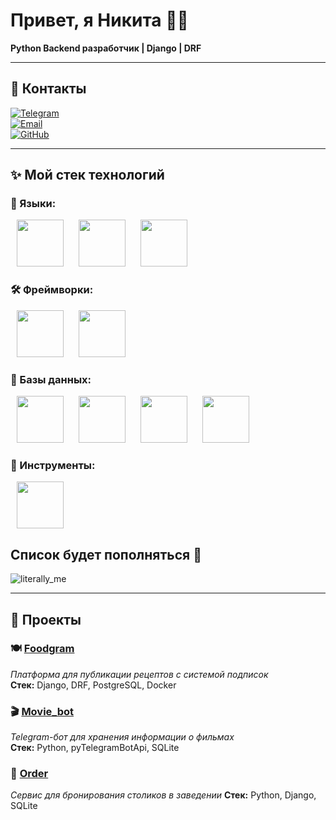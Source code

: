 # Привет, я Никита 👨‍💻  
**Python Backend разработчик | Django | DRF**

---

## 📲 Контакты

[![Telegram](https://img.shields.io/badge/-Telegram-0088CC?style=flat&logo=telegram)](https://t.me/ivensz)  
[![Email](https://img.shields.io/badge/-Email-D14836?style=flat&logo=gmail)](mailto:IvensGin@yandex.ru)  
[![GitHub](https://img.shields.io/badge/-GitHub-181717?style=flat&logo=github)](https://github.com/MrIvensZ)  

---

## ✨ Мой стек технологий

### 💬 Языки:
<p align="left">
  <img src="https://cdn.jsdelivr.net/gh/devicons/devicon/icons/python/python-original-wordmark.svg" width="75" height="75" style="margin: 0 10px"/>
  <img src="https://cdn.jsdelivr.net/gh/devicons/devicon/icons/html5/html5-original-wordmark.svg" width="75" height="75" style="margin: 0 10px"/>
  <img src="https://cdn.jsdelivr.net/gh/devicons/devicon/icons/css3/css3-original-wordmark.svg" width="75" height="75" style="margin: 0 10px"/>
</p>

### 🛠️ Фреймворки:
<p align="left">
  <img src="https://cdn.jsdelivr.net/gh/devicons/devicon/icons/django/django-plain-wordmark.svg" width="75" height="75" style="margin: 0 10px"/>
  <img src="https://cdn.jsdelivr.net/gh/devicons/devicon/icons/djangorest/djangorest-original.svg" width="75" height="75" style="margin: 0 10px"/>
</p>

### 📇 Базы данных:
<p align="left">
  <img src="https://cdn.jsdelivr.net/gh/devicons/devicon@latest/icons/azuresqldatabase/azuresqldatabase-original.svg" width="75" height="75" style="margin: 0 10px"/>
  <img src="https://cdn.jsdelivr.net/gh/devicons/devicon/icons/sqlite/sqlite-original-wordmark.svg" width="75" height="75" style="margin: 0 10px"/>
  <img src="https://cdn.jsdelivr.net/gh/devicons/devicon/icons/postgresql/postgresql-original-wordmark.svg" width="75" height="75" style="margin: 0 10px"/>
  <img src="https://cdn.jsdelivr.net/gh/devicons/devicon/icons/sqlalchemy/sqlalchemy-original-wordmark.svg" width="75" height="75" style="margin: 0 10px"/>
</p>

### 🔧 Инструменты:
<p align="left">
  <img src="https://cdn.jsdelivr.net/gh/devicons/devicon/icons/docker/docker-plain-wordmark.svg" width="75" height="75" style="margin: 0 10px"/>
</p>

## Список будет пополняться 👀
![literally_me](https://media0.giphy.com/media/v1.Y2lkPTc5MGI3NjExcHg0NjBpcHllYzV1YXEwODBjeDBjb25mcWMwNGZsNDZrbzhqdW15eSZlcD12MV9pbnRlcm5hbF9naWZfYnlfaWQmY3Q9Zw/QNFhOolVeCzPQ2Mx85/giphy.gif)

---

## 📁 Проекты

### 🍽️ [Foodgram](https://github.com/MrIvensZ/foodgram)
*Платформа для публикации рецептов с системой подписок*  
**Стек:** Django, DRF, PostgreSQL, Docker
### 🎬 [Movie_bot](https://github.com/MrIvensZ/Movie_bot)
*Telegram-бот для хранения информации о фильмах*  
**Стек:** Python, pyTelegramBotApi, SQLite
### 📝 [Order](https://github.com/MrIvensZ/Order)
*Сервис для бронирования столиков в заведении*
**Стек:** Python, Django, SQLite
